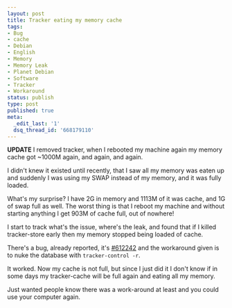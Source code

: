 ```yaml
---
layout: post
title: Tracker eating my memory cache
tags:
- Bug
- cache
- Debian
- English
- Memory
- Memory Leak
- Planet Debian
- Software
- Tracker
- Workaround
status: publish
type: post
published: true
meta:
  _edit_last: '1'
  dsq_thread_id: '668179110'
---
```

<strong>UPDATE</strong> I removed tracker, when I rebooted my machine again my memory cache got ~1000M again, and again, and again.

I didn't knew it existed until recently, that I saw all my memory was eaten up and suddenly I was using my SWAP instead of my memory, and it was fully loaded.

What's my surprise? I have 2G in memory and 1113M of it was cache, and 1G of swap full as well. The worst thing is that I reboot my machine and without starting anything I get 903M of cache full, out of nowhere!

I start to track what's the issue, where's the leak, and found that if I killed tracker-store early then my memory stopped being loaded of cache.

There's a bug, already reported, it's <a href='http://bugs.debian.org/cgi-bin/bugreport.cgi?bug=612242'>#612242</a> and the workaround given is to nuke the database with <code>tracker-control -r</code>.

It worked. Now my cache is not full, but since I just did it I don't know if in some days my tracker-cache will be full again and eating all my memory.

Just wanted people know there was a work-around at least and you could use your computer again.
